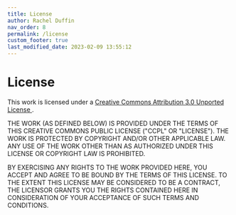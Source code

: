 ```yaml
---
title: License
author: Rachel Duffin
nav_order: 8
permalink: /license
custom_footer: true
last_modified_date: 2023-02-09 13:55:12
---
```


# License

This work is licensed under a
[
    Creative Commons Attribution 3.0 Unported License
](https://creativecommons.org/licenses/by/3.0/deed.en\_US).

THE WORK (AS DEFINED BELOW) IS PROVIDED UNDER THE TERMS OF THIS CREATIVE COMMONS PUBLIC LICENSE
("CCPL" OR "LICENSE"). THE WORK IS PROTECTED BY COPYRIGHT AND/OR OTHER APPLICABLE LAW. ANY USE OF
THE WORK OTHER THAN AS AUTHORIZED UNDER THIS LICENSE OR COPYRIGHT LAW IS PROHIBITED.

BY EXERCISING ANY RIGHTS TO THE WORK PROVIDED HERE, YOU ACCEPT AND AGREE TO BE BOUND BY THE TERMS
OF THIS LICENSE. TO THE EXTENT THIS LICENSE MAY BE CONSIDERED TO BE A CONTRACT, THE LICENSOR GRANTS
YOU THE RIGHTS CONTAINED HERE IN CONSIDERATION OF YOUR ACCEPTANCE OF SUCH TERMS AND CONDITIONS.
